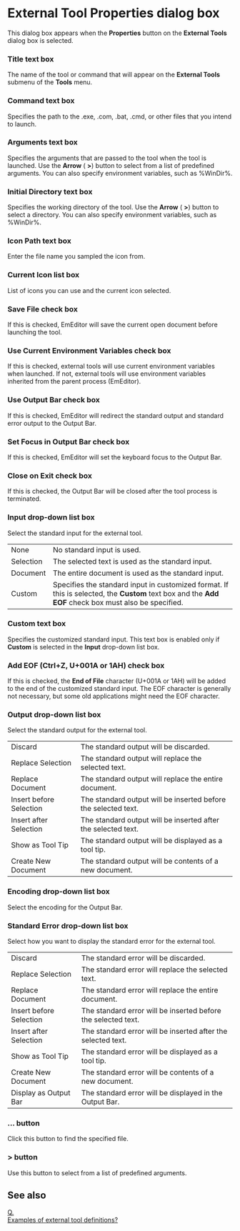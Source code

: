 # External Tool Properties dialog box

This dialog box appears when the
**Properties** button on the **External Tools** dialog box is selected.

### Title text box

The name of the tool or command that will appear on the **External Tools**
submenu of the **Tools** menu.

### Command text box

Specifies the path to the .exe, .com, .bat, .cmd, or other files that you
intend to launch.

### Arguments text box

Specifies the arguments that are passed to the tool when the tool is
launched. Use the **Arrow** ( **>**) button to select from a
list of predefined arguments. You can also specify environment variables, such as
%WinDir%.

### Initial Directory text box

Specifies the working directory of the tool. Use the
**Arrow** ( **>**) button to select a directory. You
can also specify environment variables, such as %WinDir%.

### Icon Path text box

Enter the file name you sampled the icon from.

### Current Icon list box

List of icons you can use and the current icon selected.

### Save File check box

If this is checked, EmEditor will save the current open document before
launching the tool.

### Use Current Environment Variables check box

If this is checked, external tools will use current environment variables when launched. If not, external tools will use environment variables inherited from the parent process (EmEditor).

### Use Output Bar check box

If this is checked, EmEditor will redirect the standard output and standard error output to the Output Bar.

### Set Focus in Output Bar check box

If this is checked, EmEditor will set the keyboard focus to the Output Bar.

### Close on Exit check box

If this is checked, the Output Bar will be closed after the tool process is terminated.

### Input drop-down list box

Select the standard input for the external tool.

|     |     |
| --- | --- |
| None | No standard input is used. |
| Selection | The selected text is used as the standard input. |
| Document | The entire document is used as the standard input. |
| Custom | Specifies the standard input in customized format. If this is selected, the **Custom** text box and the **Add EOF** check box must also be specified. |

### Custom text box

Specifies the customized standard input. This text box is enabled only if **Custom** is selected in the **Input** drop-down list box.

### Add EOF (Ctrl+Z, U+001A or 1AH) check box

If this is checked, the **End of File** character (U+001A or 1AH) will be added to the end of the customized standard input. The EOF character is generally not necessary, but some old applications might need the EOF character.

### Output drop-down list box

Select the standard output for the external tool.

|     |     |
| --- | --- |
| Discard | The standard output will be discarded. |
| Replace Selection | The standard output will replace the selected text. |
| Replace Document | The standard output will replace the entire document. |
| Insert before Selection | The standard output will be inserted before the selected text. |
| Insert after Selection | The standard output will be inserted after the selected text. |
| Show as Tool Tip | The standard output will be displayed as a tool tip. |
| Create New Document | The standard output will be contents of a new document. |

### Encoding drop-down list box

Select the encoding for the Output Bar.

### Standard Error drop-down list box

Select how you want to display the standard error for the external tool.

|     |     |
| --- | --- |
| Discard | The standard error will be discarded. |
| Replace Selection | The standard error will replace the selected text. |
| Replace Document | The standard error will replace the entire document. |
| Insert before Selection | The standard error will be inserted before the selected text. |
| Insert after Selection | The standard error will be inserted after the selected text. |
| Show as Tool Tip | The standard error will be displayed as a tool tip. |
| Create New Document | The standard error will be contents of a new document. |
| Display as Output Bar | The standard error will be displayed in the Output Bar. |

### ... button

Click this button to find the specified file.

### \> button

Use this button to select from a list of predefined arguments.

## See also

[Q. \
Examples of external tool definitions?](../../../faq/tools/tools_external)

